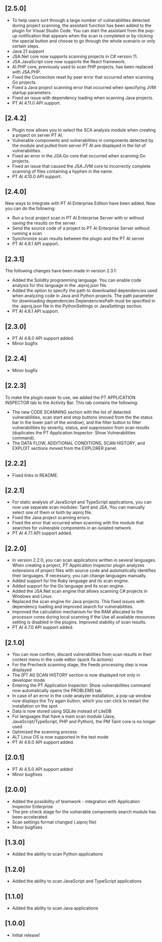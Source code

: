 ## [2.5.0]

- To help users sort through a large number of vulnerabilities detected during project scanning, the assistant function has been added to the plugin for Visual Studio Code. You can start the assistant from the pop-up notification that appears when the scan is completed or by clicking the special button and choose to go through the whole scenario or only certain steps.
- Java 21 support
- JSA.Net core now supports scanning projects in C# version 11.
- JSA.JavaScript core now supports the React framework.
- AI.PHP core, previously used to scan PHP projects, has been replaced with JSA.PHP.
- Fixed the Connection reset by peer error that occurred when scanning Go projects.
- Fixed a Java project scanning error that occurred when specifying JVM startup parameters.
- Fixed an issue with dependency loading when scanning Java projects.
- PT AI 4.11.0 API support.

## [2.4.2]

 - Plugin now allows you to select the SCA analysis module when creating a project on server PT AI.
 - Vulnerable components and vulnerabilities in components detected by the module and pulled from server PT AI are displayed in the list of vulnerabilities.
 - Fixed an error in the JSA.Go core that occurred when scanning Go projects.
 - Fixed an issue that caused the JSA.JVM core to incorrectly complete scanning of files containing a hyphen in the name.
 - PT AI 4.10.0 API support.

## [2.4.0]

New ways to integrate with PT AI Enterprise Edition have been added. Now you can do the following: 

 - Run a local project scan in PT AI Enterprise Server with or without saving the results on the server.
 - Send the source code of a project to PT AI Enterprise Server without running a scan
 - Synchronize scan results between the plugin and the PT AI server 
 - PT AI 4.9.1 API support.

## [2.3.1]

The following changes have been made in version 2.3.1:

- Added the Solidity programming language. You can enable code analysis for this language in the .aiproj.json file.
- Added the option to specify the path to downloaded dependencies used when analyzing code in Java and Python projects. The path parameter for downloading dependencies DependenciesPath must be specified in the .aiproj.json file in the PythonSettings or JavaSettings section.
- PT AI 4.8.1 API support.

## [2.3.0]

- PT AI 4.8.0 API support added.
- Minor bugfix

## [2.2.4]

- Minor bugfix

## [2.2.3]

To make the plugin easier to use, we added the PT APPLICATION INSPECTOR tab to the Activity Bar. This tab contains the following:
-    The new CODE SCANNING section with the list of detected vulnerabilities, scan start and stop buttons (moved from the the status bar in the lower part of the window), and the filter button to filter vulnerabilities by severity, status, and suppression from scan results (duplicates the PT Application Inspector: Show Vulnerabilities command).
-    The DATA FLOW, ADDITIONAL CONDITIONS, SCAN HISTORY, and EXPLOIT sections moved from the EXPLORER panel.

## [2.2.2]

- Fixed links in README.

## [2.2.1]

- For static analysis of JavaScript and TypeScript applications, you can now use separate scan modules: Taint and JSA. You can manually select one of them or both by aiproj file.
- Fixed the Java project scanning errors.
- Fixed the error that occurred when scanning with the module that searches for vulnerable components in an isolated network.
- PT AI 4.7.1 API support added.

## [2.2.0]

- In version 2.2.0, you can scan applications written in several languages. When creating a project, PT Application Inspector plugin analyzes extensions of project files with source code and automatically identifies their languages. If necessary, you can change languages manually.
- Added support for the Ruby language and its scan engine.
- Added support for the Go language and its scan engine.
- Added the JSA.Net scan engine that allows scanning C# projects in Windows and Linux.
- Replaced the scan engine for Java projects. This fixed issues with dependency loading and improved search for vulnerabilities.
- Improved the calculation mechanism for the RAM allocated to the processor cores during local scanning if the Use all available resources setting is disabled in the plugins. Improved stability of scan results.
- PT AI 4.7.0 API support added.

## [2.1.0]

- You can now confirm, discard vulnerabilities from scan results in their context menu in the code editor (quick fix actions)
- For the Precheck scanning stage, the Feeds processing step is now displayed
- The [PT AI] SCAN HISTORY section is now displayed not only in developer mode
- Entering the PT Application Inspector: Show vulnerabilities command now automatically opens the PROBLEMS tab
- In case of an error in the code analyzer installation, a pop-up window now displays the Try
again button, which you can click to restart the installation on the spot
- Data is now stored using SQLite instead of LiteDB
- For languages that have a main scan module (Java, JavaScript/TypeScript, PHP and Python), the PM Taint core is no longer used
- Optimized the scanning process
- ALT Linux OS is now supported in the test mode
- PT AI 4.6.0 API support added.

## [2.0.1]

- PT AI 4.5.0 API support added
- Minor bugfixes

## [2.0.0]

- Added the possibility of teamwork - integration with Application Inspector Enterprise
- The pre-check stage for the vulnerable components search module has been accelerated
- Scan settings format changed (.aiproj file)
- Minor bugfixes

## [1.3.0]

- Added the ability to scan Python applications

## [1.2.0]

- Added the ability to scan JavaScript and TypeScript applications

## [1.1.0]

- Added the ability to scan Java applications

## [1.0.0]

- Initial release!
